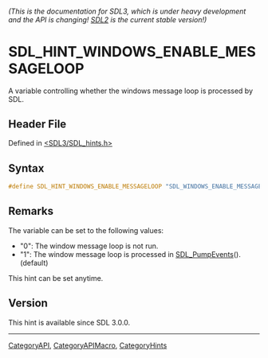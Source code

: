 ###### (This is the documentation for SDL3, which is under heavy development and the API is changing! [SDL2](https://wiki.libsdl.org/SDL2/) is the current stable version!)
# SDL_HINT_WINDOWS_ENABLE_MESSAGELOOP

A variable controlling whether the windows message loop is processed by SDL.

## Header File

Defined in [<SDL3/SDL_hints.h>](https://github.com/libsdl-org/SDL/blob/main/include/SDL3/SDL_hints.h)

## Syntax

```c
#define SDL_HINT_WINDOWS_ENABLE_MESSAGELOOP "SDL_WINDOWS_ENABLE_MESSAGELOOP"
```

## Remarks

The variable can be set to the following values:

- "0": The window message loop is not run.
- "1": The window message loop is processed in
  [SDL_PumpEvents](SDL_PumpEvents)(). (default)

This hint can be set anytime.

## Version

This hint is available since SDL 3.0.0.

----
[CategoryAPI](CategoryAPI), [CategoryAPIMacro](CategoryAPIMacro), [CategoryHints](CategoryHints)

